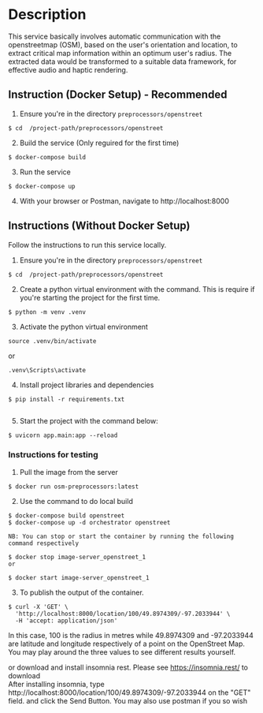# Description

This service basically involves automatic communication with the openstreetmap (OSM), based on the user's orientation and location, to extract critical map information within an optimum user's radius. The extracted data would be transformed to a suitable data framework, for effective audio and haptic rendering.



## Instruction (Docker Setup) - Recommended

1. Ensure you're in the directory `preprocessors/openstreet`

```
$ cd  /project-path/preprocessors/openstreet

```
2. Build the service (Only reguired for the first time)

```
$ docker-compose build
```

3. Run the service

```
$ docker-compose up
```

4. With your browser or Postman, navigate to http://localhost:8000


## Instructions (Without Docker Setup)
Follow the instructions to run this service locally.

1. Ensure you're in the directory `preprocessors/openstreet`

```
$ cd  /project-path/preprocessors/openstreet

```
2. Create a python virtual environment with the command. This is require if you're starting the project for the first time.

 ```
$ python -m venv .venv

```

3. Activate the python virtual environment

```
source .venv/bin/activate

```
or 

```
.venv\Scripts\activate

```

4. Install project libraries and dependencies

```
$ pip install -r requirements.txt
 
```
5. Start the project with the command below:

```
$ uvicorn app.main:app --reload
```


### Instructions for testing

1. Pull the image from the server 

```
$ docker run osm-preprocessors:latest 

```
2. Use the command to do local build 

```
$ docker-compose build openstreet
$ docker-compose up -d orchestrator openstreet

NB: You can stop or start the container by running the following command respectively

$ docker stop image-server_openstreet_1
or

$ docker start image-server_openstreet_1

```

3. To publish the output of the container. 

```
$ curl -X 'GET' \
  'http://localhost:8000/location/100/49.8974309/-97.2033944' \
  -H 'accept: application/json'

```

In this case, 100 is the radius in metres while 49.8974309 and -97.2033944 are
latitude and longitude respectively of a point on the OpenStreet Map. You may play around the three values to see different results yourself.

or download and install insomnia rest. Please see https://insomnia.rest/  to download   
After installing insomnia, type http://localhost:8000/location/100/49.8974309/-97.2033944 on the "GET" field.
and click the Send Button. You may also use postman if you so wish

